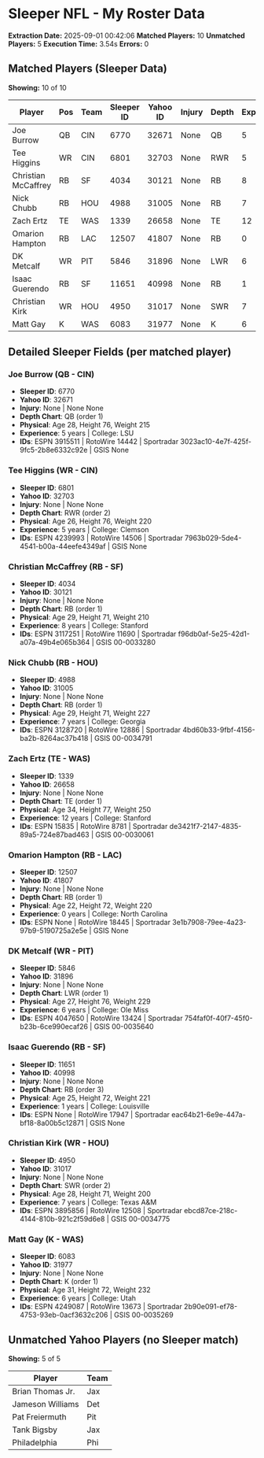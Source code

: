 # Sleeper NFL - My Roster Data

**Extraction Date:** 2025-09-01 00:42:06
**Matched Players:** 10
**Unmatched Players:** 5
**Execution Time:** 3.54s
**Errors:** 0

## Matched Players (Sleeper Data)
**Showing:** 10 of 10

| Player | Pos | Team | Sleeper ID | Yahoo ID | Injury | Depth | Exp | Age |
|--------|-----|------|------------|----------|--------|-------|-----|-----|
| Joe Burrow | QB | CIN | 6770 | 32671 | None | QB | 5 | 28 |
| Tee Higgins | WR | CIN | 6801 | 32703 | None | RWR | 5 | 26 |
| Christian McCaffrey | RB | SF | 4034 | 30121 | None | RB | 8 | 29 |
| Nick Chubb | RB | HOU | 4988 | 31005 | None | RB | 7 | 29 |
| Zach Ertz | TE | WAS | 1339 | 26658 | None | TE | 12 | 34 |
| Omarion Hampton | RB | LAC | 12507 | 41807 | None | RB | 0 | 22 |
| DK Metcalf | WR | PIT | 5846 | 31896 | None | LWR | 6 | 27 |
| Isaac Guerendo | RB | SF | 11651 | 40998 | None | RB | 1 | 25 |
| Christian Kirk | WR | HOU | 4950 | 31017 | None | SWR | 7 | 28 |
| Matt Gay | K | WAS | 6083 | 31977 | None | K | 6 | 31 |

## Detailed Sleeper Fields (per matched player)

### Joe Burrow (QB - CIN)

- **Sleeper ID**: 6770
- **Yahoo ID**: 32671
- **Injury**: None | None None
- **Depth Chart**: QB (order 1)
- **Physical**: Age 28, Height 76, Weight 215
- **Experience**: 5 years | College: LSU
- **IDs**: ESPN 3915511 | RotoWire 14442 | Sportradar 3023ac10-4e7f-425f-9fc5-2b8e6332c92e | GSIS None

### Tee Higgins (WR - CIN)

- **Sleeper ID**: 6801
- **Yahoo ID**: 32703
- **Injury**: None | None None
- **Depth Chart**: RWR (order 2)
- **Physical**: Age 26, Height 76, Weight 220
- **Experience**: 5 years | College: Clemson
- **IDs**: ESPN 4239993 | RotoWire 14506 | Sportradar 7963b029-5de4-4541-b00a-44eefe4349af | GSIS None

### Christian McCaffrey (RB - SF)

- **Sleeper ID**: 4034
- **Yahoo ID**: 30121
- **Injury**: None | None None
- **Depth Chart**: RB (order 1)
- **Physical**: Age 29, Height 71, Weight 210
- **Experience**: 8 years | College: Stanford
- **IDs**: ESPN 3117251 | RotoWire 11690 | Sportradar f96db0af-5e25-42d1-a07a-49b4e065b364 | GSIS 00-0033280

### Nick Chubb (RB - HOU)

- **Sleeper ID**: 4988
- **Yahoo ID**: 31005
- **Injury**: None | None None
- **Depth Chart**: RB (order 1)
- **Physical**: Age 29, Height 71, Weight 227
- **Experience**: 7 years | College: Georgia
- **IDs**: ESPN 3128720 | RotoWire 12886 | Sportradar 4bd60b33-9fbf-4156-ba2b-8264ac37b418 | GSIS 00-0034791

### Zach Ertz (TE - WAS)

- **Sleeper ID**: 1339
- **Yahoo ID**: 26658
- **Injury**: None | None None
- **Depth Chart**: TE (order 1)
- **Physical**: Age 34, Height 77, Weight 250
- **Experience**: 12 years | College: Stanford
- **IDs**: ESPN 15835 | RotoWire 8781 | Sportradar de3421f7-2147-4835-89a5-724e87bad463 | GSIS 00-0030061

### Omarion Hampton (RB - LAC)

- **Sleeper ID**: 12507
- **Yahoo ID**: 41807
- **Injury**: None | None None
- **Depth Chart**: RB (order 1)
- **Physical**: Age 22, Height 72, Weight 220
- **Experience**: 0 years | College: North Carolina
- **IDs**: ESPN None | RotoWire 18445 | Sportradar 3e1b7908-79ee-4a23-97b9-5190725a2e5e | GSIS None

### DK Metcalf (WR - PIT)

- **Sleeper ID**: 5846
- **Yahoo ID**: 31896
- **Injury**: None | None None
- **Depth Chart**: LWR (order 1)
- **Physical**: Age 27, Height 76, Weight 229
- **Experience**: 6 years | College: Ole Miss
- **IDs**: ESPN 4047650 | RotoWire 13424 | Sportradar 754faf0f-40f7-45f0-b23b-6ce990ecaf26 | GSIS  00-0035640

### Isaac Guerendo (RB - SF)

- **Sleeper ID**: 11651
- **Yahoo ID**: 40998
- **Injury**: None | None None
- **Depth Chart**: RB (order 3)
- **Physical**: Age 25, Height 72, Weight 221
- **Experience**: 1 years | College: Louisville
- **IDs**: ESPN None | RotoWire 17947 | Sportradar eac64b21-6e9e-447a-bf18-8a00b5c12871 | GSIS None

### Christian Kirk (WR - HOU)

- **Sleeper ID**: 4950
- **Yahoo ID**: 31017
- **Injury**: None | None None
- **Depth Chart**: SWR (order 2)
- **Physical**: Age 28, Height 71, Weight 200
- **Experience**: 7 years | College: Texas A&M
- **IDs**: ESPN 3895856 | RotoWire 12508 | Sportradar ebcd87ce-218c-4144-810b-921c2f59d6e8 | GSIS 00-0034775

### Matt Gay (K - WAS)

- **Sleeper ID**: 6083
- **Yahoo ID**: 31977
- **Injury**: None | None None
- **Depth Chart**: K (order 1)
- **Physical**: Age 31, Height 72, Weight 232
- **Experience**: 6 years | College: Utah
- **IDs**: ESPN 4249087 | RotoWire 13673 | Sportradar 2b90e091-ef78-4753-93eb-0acf3632c206 | GSIS  00-0035269

## Unmatched Yahoo Players (no Sleeper match)
**Showing:** 5 of 5

| Player | Team |
|--------|------|
| Brian Thomas Jr. | Jax |
| Jameson Williams | Det |
| Pat Freiermuth | Pit |
| Tank Bigsby | Jax |
| Philadelphia | Phi |